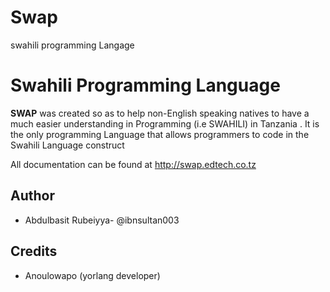 # Swap
swahili programming Langage

# Swahili Programming Language
**SWAP** was created so as to help non-English speaking natives to have a much easier understanding  in Programming (i.e SWAHILI) in Tanzania .
It is the only programming Language that allows programmers to code in the Swahili Language construct

All documentation can be found at http://swap.edtech.co.tz

## Author
- Abdulbasit Rubeiyya- @ibnsultan003

## Credits
- Anoulowapo (yorlang developer)

